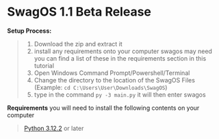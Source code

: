 # SwagOS 1.1 Beta Release

**Setup Process:**
> 1. Download the zip and extract it
> 2. install any requirements onto your computer swagos may need you can find a list of these in the requirements section in this tutorial
> 3. Open Windows Command Prompt/Powershell/Terminal 
> 4. Change the directory to the location of the SwagOS Files (Example: `cd C:\Users\User\Downloads\SwagOS`)
> 5. type in the command `py -3 main.py` it will then enter swagos

**Requirements**
you will need to install the following contents on your computer 
> [Python 3.12.2](https://www.python.org/downloads/) or later

